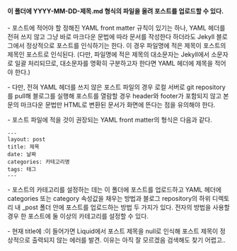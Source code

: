 <Br><Br><Br><Br>

#### 이 폴더에 YYYY-MM-DD-제목.md 형식의 파일을 올려 포스트를 업로드할 수 있다.
  
\- 포스트에 적어야 할 정해진 YAML front matter 규칙이 있기는 하나, YAML 헤더를 전혀 쓰지 않고 그냥 바로 마크다운 문법에 따라 문서를 작성한다 하더라도 Jekyll 블로그에서 정상적으로 포스트를 인식하기는 한다. 이 경우 파일명에 적은 제목이 포스트의 제목인 포스트로 인식된다. (다만, 파일명에 적은 제목의 대소문자는 Jekyll에서 소문자로 일괄 처리되므로, 대소문자를 명확히 구분하고자 한다면 YAML 헤더에 제목을 적어야 한다.)

\- 다만, 전혀 YAML 헤더를 쓰지 않은 포스트 파일의 경우 로컬 서버로 git repository를 pull해 블로그를 실행해 포스트를 열람할 경우 header와 footer가 포함되지 않고 본문의 마크다운 문법만 HTML로 변환된 문서가 화면에 뜬다는 점을 유의해야 한다.

\- 포스트 파일에 적을 것이 권장되는 YAML front matter의 형식은 다음과 같다.

```
---
layout: post
title: 제목
date: 날짜
categories: 카테고리명
tags: 태그
---
```

  \- 포스트의 카테고리를 설정하는 데는 이 폴더에 포스트를 업로드하고 YAML 헤더에 categories 또는 category 속성값을 채우는 방법과 블로그 repository의 하위 디렉토리 내 _post 폴더 안에 포스트를 업로드하는 방법 두 가지가 있다. 전자의 방법을 사용할 경우 한 포스트에 둘 이상의 카테고리를 설정할 수 있다.

\- 현재 title에 :이 들어가면 Liquid에서 포스트 제목을 null로 인식해 포스트 제목이 정상적으로 출력되지 않는 에러를 발견. 이유는 아직 잘 모르겠음 검색해도 찾기 어렵고..
